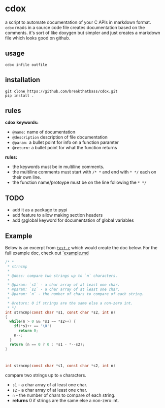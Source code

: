 # cdox

a script to automate documentation of your C APIs in markdown format. `cdox` reads in a source code file creates documentation based on the comments. it's sort of like doxygen but simpler and just creates a markdown file which looks good on github.  

## usage
```
cdox infile outfile
```

## installation
```
git clone https://github.com/breakthatbass/cdox.git
pip install .
```

## rules 

**cdox keywords:**
- `@name:` name of documentation
- `@description` description of file documentation
- `@param:` a bullet point for info on a function paramter
- `@return:` a bullet point for what the function returns

**rules:**
- the keywords must be in multiline comments. 
- the multiline comments must start with `/* *` and end with `* */` each on their own line.
- the function name/protoype must be on the line following the `* */`

## TODO
- add it as a package to pypi
- add feature to allow making section headers
- add @global keyword for documentation of global variables

## Example
Below is an excerpt from [`test.c`](https://github.com/breakthatbass/cdox/blob/main/tests/test.c) which would create the doc below. For the full example doc, check out [`example.md](https://github.com/breakthatbass/cdox/blob/main/example.md)
```C
/* *
 * strncmp
 * 
 * @desc: compare two strings up to `n` characters.
 * 
 * @param: `s1` - a char array of at least one char.
 * @param: `s2` - a char array of at least one char.
 * @param: `n` - the number of chars to compare of each string.
 * 
 * @return: 0 if strings are the same else a non-zero int.
 * */
int strncmp(const char *s1, const char *s2, int n)
{
  while(n > 0 && *s1 == *s2++) {
    if(*s1++ == '\0')
      return 0;
    n--;
  }
  return (n == 0 ? 0 : *s1 - *--s2);
}
```
#
```C
int strncmp(const char *s1, const char *s2, int n) 
```
compare two strings up to `n` characters.
- `s1` - a char array of at least one char.
- `s2` - a char array of at least one char.
- `n` - the number of chars to compare of each string.
- **returns** 0 if strings are the same else a non-zero int.